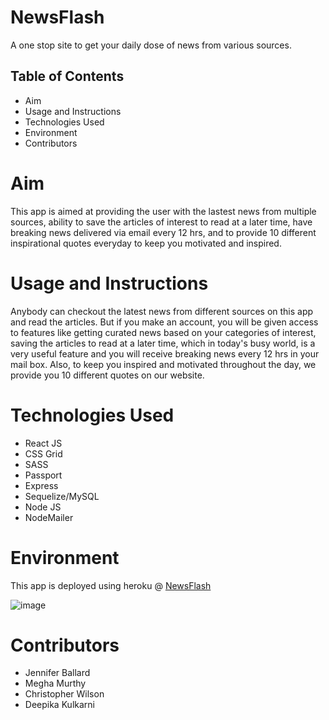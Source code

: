 # NewsFlash
A one stop site to get your daily dose of news from various sources.
​
## Table of Contents
- Aim
- Usage and Instructions
- Technologies Used
- Environment
- Contributors
​
# Aim
This app is aimed at providing the user with the lastest news from multiple sources, ability to save the articles of interest to read at a later time, have breaking news delivered via email every 12 hrs, and to provide 10 different inspirational quotes everyday to keep you motivated and inspired.
​
# Usage and Instructions
Anybody can checkout the latest news from different sources on this app and read the articles. But if you make an account, you will be given access to features like getting curated news based on your categories of interest, saving the articles to read at a later time, which in today's busy world, is a very useful feature and you will receive breaking news every 12 hrs in your mail box. Also, to keep you inspired and motivated throughout the day, we provide you 10 different quotes on our website.
​
# Technologies Used
- React JS
- CSS Grid
- SASS
- Passport
- Express
- Sequelize/MySQL
- Node JS
- NodeMailer
​
# Environment
This app is deployed using heroku @  [NewsFlash](https://newsflash-news-app.herokuapp.com/)

![image](https://user-images.githubusercontent.com/3301063/83564993-76b6cb80-a4d2-11ea-8c6f-5b1124d02dd3.png)
​
# Contributors
- Jennifer Ballard
- Megha Murthy
- Christopher Wilson
- Deepika Kulkarni
